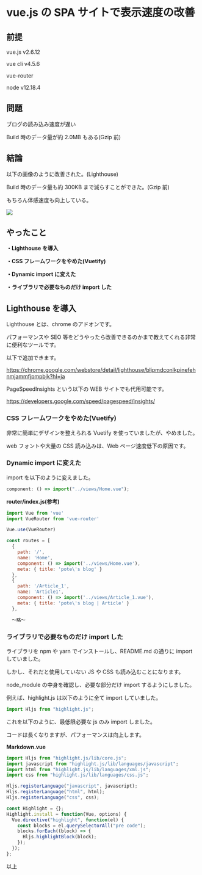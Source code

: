 # vue.js の SPA サイトで表示速度の改善

## 前提

vue.js v2.6.12

vue cli v4.5.6

vue-router

node v12.18.4

## 問題

ブログの読み込み速度が遅い

Build 時のデータ量が約 2.0MB もある(Gzip 前)

## 結論

以下の画像のように改善された。(Lighthouse)

Build 時のデータ量も約 300KB まで減らすことができた。(Gzip 前)

もちろん体感速度も向上している。

<img src="./img/article014/Lighthouse.png" decoding="async">

## やったこと

**・Lighthouse を導入**

**・CSS フレームワークをやめた(Vuetify)**

**・Dynamic import に変えた**

**・ライブラリで必要なものだけ import した**

## Lighthouse を導入

Lighthouse とは、chrome のアドオンです。

パフォーマンスや SEO 等をどうやったら改善できるのかまで教えてくれる非常に便利なツールです。

以下で追加できます。

<a href="https://chrome.google.com/webstore/detail/lighthouse/blipmdconlkpinefehnmjammfjpmpbjk?hl=ja" target="_blank">https://chrome.google.com/webstore/detail/lighthouse/blipmdconlkpinefehnmjammfjpmpbjk?hl=ja</a>

PageSpeedInsights という以下の WEB サイトでも代用可能です。

<a href="https://developers.google.com/speed/pagespeed/insights/" target="_blank">https://developers.google.com/speed/pagespeed/insights/</a>

### CSS フレームワークをやめた(Vuetify)

非常に簡単にデザインを整えられる Vuetify を使っていましたが、やめました。

web フォントや大量の CSS 読み込みは、Web ページ速度低下の原因です。

### Dynamic import に変えた

import を以下のように変えました。

```javascript
component: () => import("../views/Home.vue");
```

**router/index.js(参考)**

```javascript
import Vue from 'vue'
import VueRouter from 'vue-router'

Vue.use(VueRouter)

const routes = [
  {
    path: '/',
    name: 'Home',
    component: () => import('../views/Home.vue'),
    meta: { title: 'pote\'s blog' }
  },
  {
    path: '/Article_1',
    name: 'Article1',
    component: () => import('../views/Article_1.vue'),
    meta: { title: 'pote\'s blog | Article' }
  },

  〜略〜
```

### ライブラリで必要なものだけ import した

ライブラリを npm や yarn でインストールし、README.md の通りに import していました。

しかし、それだと使用していない JS や CSS も読み込むことになります。

node_module の中身を確認し、必要な部分だけ import するようにしました。

例えば、highlight.js は以下のように全て import していました。

```javascript
import Hljs from "highlight.js";
```

これを以下のように、最低限必要な js のみ import しました。

コードは長くなりますが、パフォーマンスは向上します。

**Markdown.vue**

```javascript
import Hljs from "highlight.js/lib/core.js";
import javascript from "highlight.js/lib/languages/javascript";
import html from "highlight.js/lib/languages/xml.js";
import css from "highlight.js/lib/languages/css.js";

Hljs.registerLanguage("javascript", javascript);
Hljs.registerLanguage("html", html);
Hljs.registerLanguage("css", css);

const Highlight = {};
Highlight.install = function(Vue, options) {
  Vue.directive("highlight", function(el) {
    const blocks = el.querySelectorAll("pre code");
    blocks.forEach((block) => {
      Hljs.highlightBlock(block);
    });
  });
};
```

以上

